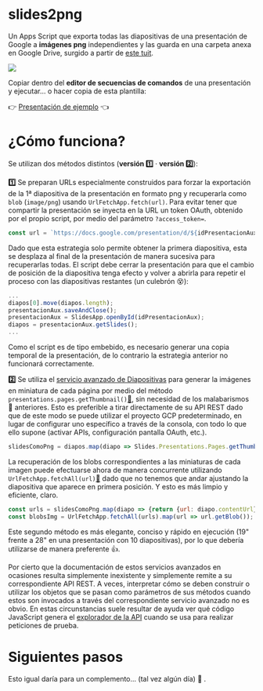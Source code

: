 # slides2png

Un Apps Script que exporta todas las diapositivas de una presentación de Google a **imágenes png** independientes y las guarda en una carpeta anexa en Google Drive, surgido a partir de [este tuit](https://twitter.com/ejruizgarcia/status/1355974033247006723).

![](https://user-images.githubusercontent.com/12829262/106485177-9e6e9100-64b0-11eb-8b7c-ad4271711815.gif)

Copiar dentro del **editor de secuencias de comandos** de una presentación y ejecutar... o hacer copia de esta plantilla:

👉 [Presentación de ejemplo](https://docs.google.com/presentation/d/1DQ3rSwC2UGgKnXzvfRALLLNiFbg-ABTD4I-lJyXlb_c/template/preview) 👈

# ¿Cómo funciona?

Se utilizan dos métodos distintos (**versión 1️⃣** · **versión 2️⃣**)**️**:

**1️⃣** Se preparan URLs especialmente construidos para forzar la exportación de la 1ª diapositiva de la presentación en formato png y recuperarla como `blob` (`image/png`) usando `UrlFetchApp.fetch(url)`. Para evitar tener que compartir la presentación se inyecta en la URL un token OAuth, obtenido por el propio script, por medio del parámetro `?access_token=`.

```javascript
const url = `https://docs.google.com/presentation/d/${idPresentacionAux}/export/png?access_token=${ScriptApp.getOAuthToken()}`;
```

Dado que esta estrategia solo permite obtener la primera diapositiva, esta se desplaza al final de la presentación de manera sucesiva para recuperarlas todas. El script debe cerrar la presentación para que el cambio de posición de la diapositiva tenga efecto y volver a abrirla para repetir el proceso con las diapositivas restantes (un culebrón 😵):

```javascript
...
diapos[0].move(diapos.length);
presentacionAux.saveAndClose();
presentacionAux = SlidesApp.openById(idPresentacionAux);
diapos = presentacionAux.getSlides();
...
```

Como el script es de tipo embebido, es necesario generar una copia temporal de la presentación, de lo contrario la estrategia anterior no funcionará correctamente.

**2️⃣** Se utiliza el [servicio avanzado de Diapositivas](https://developers.google.com/apps-script/advanced/slides) para generar la imágenes en miniatura de cada página por medio del método `presentations.pages.getThumbnail()`[🔗](https://developers.google.com/slides/reference/rest/v1/presentations.pages/getThumbnail), sin necesidad de los malabarismos 🤹 anteriores. Esto es preferible a tirar directamente de su API REST dado que de este modo se puede utilizar el proyecto GCP predeterminado, en lugar de configurar uno específico a través de la consola, con todo lo que ello supone (activar APIs, configuración pantalla OAuth, etc.).

```javascript
slidesComoPng = diapos.map(diapo => Slides.Presentations.Pages.getThumbnail(idPresentacion, diapo.getObjectId(), {'thumbnailProperties.mimeType':'PNG', 'thumbnailProperties.thumbnailSize':'MEDIUM'}));
```

La recuperación de los blobs correspondientes a las miniaturas de cada imagen puede efectuarse ahora de manera concurrente utilizando `UrlFetchApp.fetchAll(url)`[🔗](https://developers.google.com/apps-script/reference/url-fetch/url-fetch-app#fetchAll(Object)) dado que no tenemos que andar ajustando la diapositiva que aparece en primera posición. Y esto es más limpio y eficiente, claro.

```javascript
const urls = slidesComoPng.map(diapo => {return {url: diapo.contentUrl}});
const blobsImg = UrlFetchApp.fetchAll(urls).map(url => url.getBlob());
```

Este segundo método es más elegante, conciso y rápido en ejecución (19" frente a 28" en una presentación con 10 diapositivas), por lo que debería utilizarse de manera preferente 👍.

Por cierto que la documentación de estos servicios avanzados en ocasiones resulta simplemente inexistente y simplemente remite a su correspondiente API REST. A veces, interpretar cómo se deben construir o utilizar los objetos que se pasan como parámetros de sus métodos cuando estos son invocados a través del correspondiente servicio avanzado no es obvio. En estas circunstancias suele resultar de ayuda ver qué código JavaScript genera el [explorador de la API](https://twitter.com/pfelipm/status/1356221409920495616) cuando se usa para realizar peticiones de prueba.

# Siguientes pasos

Esto igual daría para un complemento... (tal vez algún día) 🤔 .
